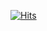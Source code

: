 [![Hits](https://hits.seeyoufarm.com/api/count/incr/badge.svg?url=https%3A%2F%2Fgithub.com%2Fgjbae1212%2Fhit-counter&count_bg=%23F7B4F6&title_bg=%23555555&icon=&icon_color=%23E7E7E7&title=hits&edge_flat=false)](https://hits.seeyoufarm.com)




